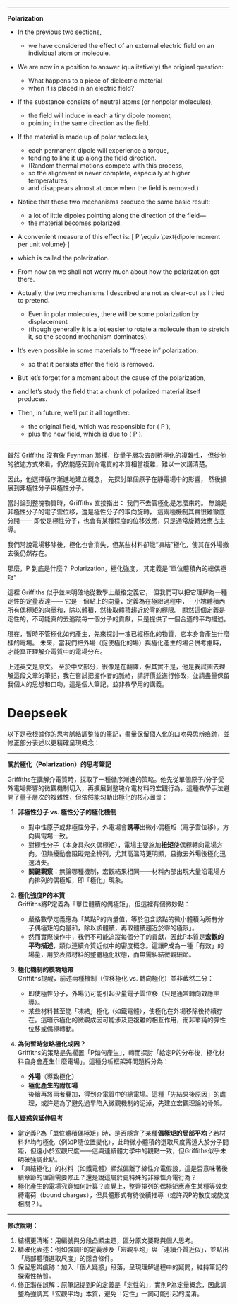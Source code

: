 

---

**Polarization**

- In the previous two sections, 
  - we have considered the effect of an external electric field on an individual atom or molecule. 
- We are now in a position to answer (qualitatively) the original question: 
  - What happens to a piece of dielectric material 
  - when it is placed in an electric field?

- If the substance consists of neutral atoms (or nonpolar molecules), 
  - the field will induce in each a tiny dipole moment, 
  - pointing in the same direction as the field.

- If the material is made up of polar molecules, 
  - each permanent dipole will experience a torque, 
  - tending to line it up along the field direction. 
  - (Random thermal motions compete with this process, 
  - so the alignment is never complete, especially at higher temperatures, 
  - and disappears almost at once when the field is removed.)

- Notice that these two mechanisms produce the same basic result: 
  - a lot of little dipoles pointing along the direction of the field—
  - the material becomes polarized.

- A convenient measure of this effect is:
\[
P \equiv \text{dipole moment per unit volume}
\]
- which is called the polarization. 

- From now on we shall not worry much about how the polarization got there.
 
- Actually, the two mechanisms I described are not as clear-cut as I tried to pretend. 
  - Even in polar molecules, there will be some polarization by displacement 
  - (though generally it is a lot easier to rotate a molecule than to stretch it, so the second mechanism dominates). 

- It’s even possible in some materials to “freeze in” polarization, 
  - so that it persists after the field is removed.

- But let’s forget for a moment about the cause of the polarization, 
- and let’s study the field that a chunk of polarized material itself produces. 
- Then, in future, we’ll put it all together: 
  - the original field, which was responsible for \( P \), 
  - plus the new field, which is due to \( P \).

---

雖然 Griffiths 沒有像 Feynman 那樣，從量子層次去剖析極化的複雜性，
但從他的敘述方式來看，仍然能感受到介電質的本質相當複雜，難以一次講清楚。

因此，他選擇循序漸進地建立概念，
先探討單個原子在靜電場中的影響，
然後擴展到非極性分子與極性分子。

當討論到整塊物質時，Griffiths 直接指出：
我們不去管極化是怎麼來的。
無論是非極性分子的電子雲位移，還是極性分子的取向旋轉，
這兩種機制其實很難徹底分開——
即使是極性分子，也會有某種程度的位移效應，只是通常旋轉效應占主導。

我們常說電場移除後，極化也會消失，但某些材料卻能“凍結”極化，使其在外場撤去後仍然存在。

那麼，P 到底是什麼？
Polarization，極化強度，
其定義是“單位體積內的總偶極矩”

這裡 Griffiths 似乎並未明確地從數學上嚴格定義它，
但我們可以把它理解為一種定性的定量表達——
它是一個點上的向量，定義為在極限過程中，一小塊體積內所有偶極矩的向量和，除以體積，然後取體積趨近於零的極限。
顯然這個定義是定性的，不可能真的去追蹤每一個分子的貢獻，只是提供了一個合適的平均描述。

現在，暫時不管極化如何產生，先來探討一塊已經極化的物質，它本身會產生什麼樣的電場。
未來，當我們把外場（促使極化的場）與極化產生的場合併考慮時，
才能真正理解介電質中的電場分布。

上述英文是原文。
至於中文部分，很像是在翻譯，但其實不是，他是我試圖去理解這段文章的筆記，我在嘗試把握作者的脈絡，請評價並進行修改，並請盡量保留我個人的思想和口吻，這是個人筆記，並非教學用的講義。

# Deepseek

以下是我根據你的思考脈絡調整後的筆記，盡量保留個人化的口吻與思辨痕跡，並修正部分表述以更精確呈現概念：

---

**關於極化（Polarization）的思考筆記**

Griffiths在講解介電質時，採取了一種循序漸進的策略。他先從單個原子/分子受外電場影響的微觀機制切入，再擴展到整塊介電材料的宏觀行為。這種教學手法避開了量子層次的複雜性，但依然能勾勒出極化的核心圖景：

1. **非極性分子 vs. 極性分子的極化機制**  
   - 對中性原子或非極性分子，外電場會**誘導**出微小偶極矩（電子雲位移），方向與電場一致。  
   - 對極性分子（本身具永久偶極矩），電場主要施加**扭矩**使偶極轉向電場方向。但熱擾動會阻礙完全排列，尤其高溫時更明顯，且撤去外場後極化迅速消失。  
   - **關鍵觀察**：無論哪種機制，宏觀結果相同——材料內部出現大量沿電場方向排列的偶極矩，即「極化」現象。

2. **極化強度P的本質**  
   Griffiths將P定義為「單位體積的偶極矩」，但這裡有個微妙點：  
   - 嚴格數學定義應為「某點P的向量值，等於包含該點的微小體積內所有分子偶極矩的向量和，除以該體積，再取體積趨近於零的極限」。  
   - 然而實際操作中，我們不可能追蹤每個分子的貢獻，因此P本質是**宏觀的平均描述**，類似連續介質近似中的密度概念。這讓P成為一種「有效」的場量，用於表徵材料的整體極化狀態，而無需糾結微觀細節。

3. **極化機制的模糊地帶**  
   Griffiths提醒，前述兩種機制（位移極化 vs. 轉向極化）並非截然二分：  
   - 即使極性分子，外場仍可能引起少量電子雲位移（只是通常轉向效應主導）。  
   - 某些材料甚至能「凍結」極化（如鐵電體），使極化在外場移除後持續存在。這暗示極化的微觀成因可能涉及更複雜的相互作用，而非單純的彈性位移或偶極轉動。

4. **為何暫時忽略極化成因？**  
   Griffiths的策略是先擱置「P如何產生」，轉而探討「給定P的分布後，極化材料自身會產生什麼電場」。這種分析框架將問題拆分為：  
   - **外場**（導致極化）  
   - **極化產生的附加場**  
   後續再將兩者疊加，得到介電質中的總電場。這種「先結果後原因」的處理，或許是為了避免過早陷入微觀機制的泥淖，先建立宏觀理論的骨架。

**個人疑惑與延伸思考**  
- 當定義P為「單位體積偶極矩」時，是否隱含了某種**偶極矩的局部平均**？若材料非均勻極化（例如P隨位置變化），此時微小體積的選取尺度需遠大於分子間距，但遠小於宏觀尺度——這與連續體力學中的觀點一致，但Griffiths似乎未明確強調此點。  
- 「凍結極化」的材料（如鐵電體）顯然偏離了線性介電假設，這是否意味著後續章節的理論需要修正？還是說這屬於更特殊的非線性介電行為？  
- 極化產生的電場究竟如何計算？直覺上，整齊排列的偶極矩應產生某種等效束縛電荷（bound charges），但具體形式有待後續推導（或許與P的散度或旋度相關？）。

---

**修改說明：**  
1. 結構更清晰：用編號與分段凸顯主題，區分原文要點與個人思考。  
2. 精確化表述：例如強調P的定義涉及「宏觀平均」與「連續介質近似」，並點出「局部體積選取尺度」的隱含條件。  
3. 保留思辨痕跡：加入「個人疑惑」段落，呈現理解過程中的疑問，維持筆記的探索性特質。  
4. 修正潛在誤解：原筆記提到P的定義是「定性的」，實則P為定量概念，因此調整為強調其「宏觀平均」本質，避免「定性」一詞可能引起的混淆。